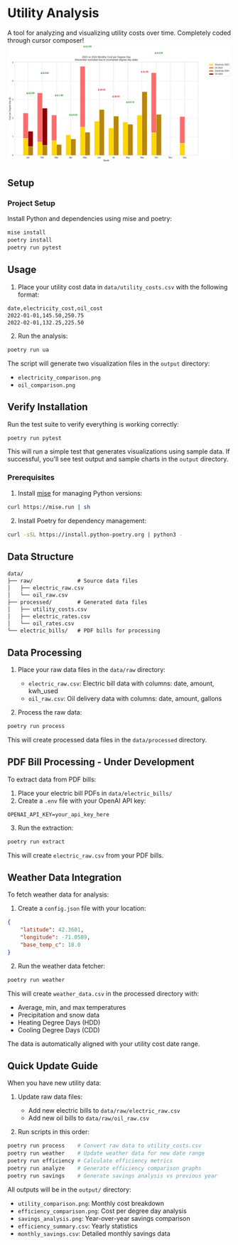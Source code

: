 # Utility Analysis

A tool for analyzing and visualizing utility costs over time. Completely coded through cursor composer!
![Normalized Utility Cost Comparison](utility_comparison_normalized.png)


## Setup

### Project Setup

Install Python and dependencies using mise and poetry:
```bash
mise install
poetry install
poetry run pytest
```

## Usage

1. Place your utility cost data in `data/utility_costs.csv` with the following format:

```csv
date,electricity_cost,oil_cost
2022-01-01,145.50,250.75
2022-02-01,132.25,225.50
```

2. Run the analysis:
```bash
poetry run ua
```

The script will generate two visualization files in the `output` directory:
- `electricity_comparison.png`
- `oil_comparison.png`

## Verify Installation

Run the test suite to verify everything is working correctly:
```bash
poetry run pytest
```

This will run a simple test that generates visualizations using sample data. If successful, you'll see test output and sample charts in the `output` directory.

### Prerequisites

1. Install [mise](https://mise.jdx.dev/getting-started.html) for managing Python versions:

```bash
curl https://mise.run | sh
```

2. Install Poetry for dependency management:

```bash
curl -sSL https://install.python-poetry.org | python3 -
```

## Data Structure

```
data/
├── raw/              # Source data files
│   ├── electric_raw.csv
│   └── oil_raw.csv
├── processed/        # Generated data files
│   ├── utility_costs.csv
│   ├── electric_rates.csv
│   └── oil_rates.csv
└── electric_bills/   # PDF bills for processing
```

## Data Processing

1. Place your raw data files in the `data/raw` directory:
   - `electric_raw.csv`: Electric bill data with columns: date, amount, kwh_used
   - `oil_raw.csv`: Oil delivery data with columns: date, amount, gallons

2. Process the raw data:
```bash
poetry run process
```

This will create processed data files in the `data/processed` directory.

## PDF Bill Processing - Under Development

To extract data from PDF bills:

1. Place your electric bill PDFs in `data/electric_bills/`
2. Create a `.env` file with your OpenAI API key:
```
OPENAI_API_KEY=your_api_key_here
```

3. Run the extraction:
```bash
poetry run extract
```

This will create `electric_raw.csv` from your PDF bills.

## Weather Data Integration

To fetch weather data for analysis:

1. Create a `config.json` file with your location:
```json
{
    "latitude": 42.3601,
    "longitude": -71.0589,
    "base_temp_c": 18.0
}
```

2. Run the weather data fetcher:
```bash
poetry run weather
```

This will create `weather_data.csv` in the processed directory with:
- Average, min, and max temperatures
- Precipitation and snow data
- Heating Degree Days (HDD)
- Cooling Degree Days (CDD)

The data is automatically aligned with your utility cost date range.

## Quick Update Guide

When you have new utility data:

1. Update raw data files:
   - Add new electric bills to `data/raw/electric_raw.csv`
   - Add new oil bills to `data/raw/oil_raw.csv`

2. Run scripts in this order:
```bash
poetry run process    # Convert raw data to utility_costs.csv
poetry run weather    # Update weather data for new date range
poetry run efficiency # Calculate efficiency metrics
poetry run analyze    # Generate efficiency comparison graphs
poetry run savings    # Generate savings analysis vs previous year
```

All outputs will be in the `output/` directory:
- `utility_comparison.png`: Monthly cost breakdown
- `efficiency_comparison.png`: Cost per degree day analysis
- `savings_analysis.png`: Year-over-year savings comparison
- `efficiency_summary.csv`: Yearly statistics
- `monthly_savings.csv`: Detailed monthly savings data